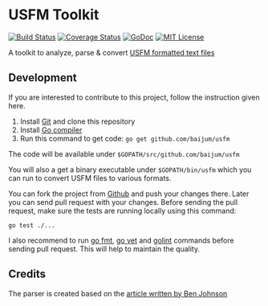 # USFM Toolkit

[![Build Status](https://travis-ci.org/baijum/usfm.svg?branch=master)](https://travis-ci.org/baijum/usfm)
[![Coverage Status](https://coveralls.io/repos/baijum/usfm/badge.svg?branch=master&service=github)](https://coveralls.io/github/baijum/usfm?branch=master)
[![GoDoc](https://godoc.org/github.com/baijum/usfm?status.svg)](https://godoc.org/github.com/baijum/usfm)
[![MIT License](https://img.shields.io/badge/license-MIT-blue.svg)](https://opensource.org/licenses/MIT)

A toolkit to analyze, parse & convert [USFM formatted text
files](http://paratext.org/about/usfm)

## Development

If you are interested to contribute to this project, follow the
instruction given here.

1. Install [Git](http://git-scm.com/) and clone this repository
2. Install [Go
compiler](http://muthukadan.net/golang/an-introduction-to-go-programming.html)
3. Run this command to get code: `go get github.com/baijum/usfm`

The code will be available under `$GOPATH/src/github.com/baijum/usfm`

You will also a get a binary executable under `$GOPATH/bin/usfm` which
you can run to convert USFM files to various formats.

You can fork the project from [Github](https://github.com/baijum/usfm)
and push your changes there.  Later you can send pull request with
your changes.  Before sending the pull request, make sure the tests
are running locally using this command:

    go test ./...

I also recommend to run [go fmt](https://golang.org/cmd/gofmt/), [go
vet](https://golang.org/cmd/vet/) and
[golint](https://github.com/golang/lint) commands before sending pull
request.  This will help to maintain the quality.


## Credits

The parser is created based on the [article written by Ben
Johnson](https://blog.gopheracademy.com/advent-2014/parsers-lexers/)
